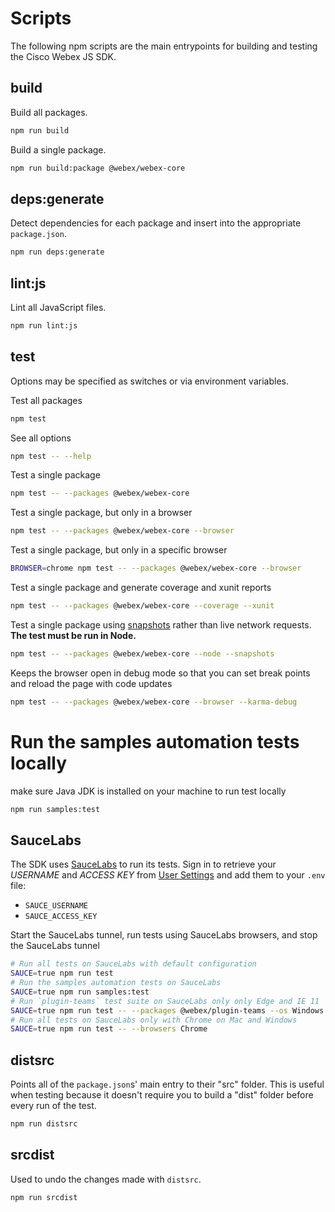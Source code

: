 # Scripts

The following npm scripts are the main entrypoints for building and testing the Cisco Webex JS SDK.

## build

Build all packages.

```bash
npm run build
```

Build a single package.

```bash
npm run build:package @webex/webex-core
```

## deps:generate

Detect dependencies for each package and insert into the appropriate `package.json`.

```bash
npm run deps:generate
```

## lint:js

Lint all JavaScript files.

```bash
npm run lint:js
```

## test

Options may be specified as switches or via environment variables.

Test all packages

```bash
npm test
```

See all options

```bash
npm test -- --help
```

Test a single package

```bash
npm test -- --packages @webex/webex-core
```

Test a single package, but only in a browser

```bash
npm test -- --packages @webex/webex-core --browser
```

Test a single package, but only in a specific browser

```bash
BROWSER=chrome npm test -- --packages @webex/webex-core --browser
```

Test a single package and generate coverage and xunit reports

```bash
npm test -- --packages @webex/webex-core --coverage --xunit
```

Test a single package using [snapshots](https://github.com/flickr/yakbak#yakbak) rather than live network requests. **The test must be run in Node.**

```bash
npm test -- --packages @webex/webex-core --node --snapshots
```

Keeps the browser open in debug mode so that you can set break points and reload the page with code updates

```bash
npm test -- --packages @webex/webex-core --browser --karma-debug
```

# Run the samples automation tests locally

make sure Java JDK is installed on your machine to run test locally

```bash
npm run samples:test
```

## SauceLabs

The SDK uses [SauceLabs](https://saucelabs.com/) to run its tests. Sign in to retrieve your _USERNAME_ and _ACCESS KEY_ from [User Settings](https://saucelabs.com/beta/user-settings) and add them to your `.env` file:

- `SAUCE_USERNAME`
- `SAUCE_ACCESS_KEY`

Start the SauceLabs tunnel, run tests using SauceLabs browsers, and stop the SauceLabs tunnel

```bash
# Run all tests on SauceLabs with default configuration
SAUCE=true npm run test
# Run the samples automation tests on SauceLabs
SAUCE=true npm run samples:test
# Run `plugin-teams` test suite on SauceLabs only only Edge and IE 11
SAUCE=true npm run test -- --packages @webex/plugin-teams --os Windows --browsers Edge IE
# Run all tests on SauceLabs only with Chrome on Mac and Windows
SAUCE=true npm run test -- --browsers Chrome
```

## distsrc

Points all of the `package.json`s' main entry to their "src" folder. This is useful when testing because it doesn't require you to build a "dist" folder before every run of the test.

```bash
npm run distsrc
```

## srcdist

Used to undo the changes made with `distsrc`.

```bash
npm run srcdist
```
